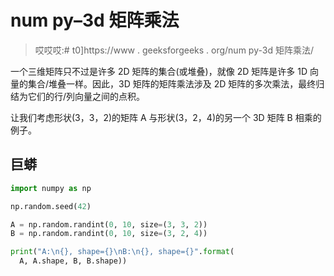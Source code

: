# num py–3d 矩阵乘法

> 哎哎哎:# t0]https://www . geeksforgeeks . org/num py-3d 矩阵乘法/

一个三维矩阵只不过是许多 2D 矩阵的集合(或堆叠)，就像 2D 矩阵是许多 1D 向量的集合/堆叠一样。因此，3D 矩阵的矩阵乘法涉及 2D 矩阵的多次乘法，最终归结为它们的行/列向量之间的点积。

让我们考虑形状(3，3，2)的矩阵 A 与形状(3，2，4)的另一个 3D 矩阵 B 相乘的例子。

## 巨蟒

```py
import numpy as np

np.random.seed(42)

A = np.random.randint(0, 10, size=(3, 3, 2))
B = np.random.randint(0, 10, size=(3, 2, 4))

print("A:\n{}, shape={}\nB:\n{}, shape={}".format(
  A, A.shape, B, B.shape))
```